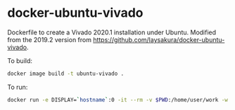 # docker-ubuntu-vivado
Dockerfile to create a Vivado 2020.1 installation under Ubuntu.
Modified from the 2019.2 version from <https://github.com/laysakura/docker-ubuntu-vivado>.


To build:

```bash
docker image build -t ubuntu-vivado .
```

To run:
```bash
docker run -e DISPLAY=`hostname`:0 -it --rm -v $PWD:/home/user/work -w /home/user ubuntu-vivado
```
